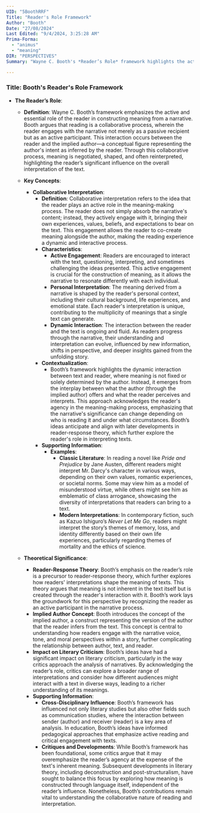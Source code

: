 ```yaml
---
UID: "5BoothRRF"
Title: "Reader's Role Framework"
Author: "Booth"
Date: "27/08/2024"
Last Edited: "9/4/2024, 3:25:28 AM"
Prima-Forma:
  - "animus"
  - "meaning"
DIR: "PERSPECTIVES"
Summary: "Wayne C. Booth's *Reader’s Role* framework highlights the active role of the reader in shaping a narrative's meaning through a collaborative process with the implied author. This interaction allows readers to bring their own experiences to the text, influencing interpretation and emphasizing the dynamic nature of meaning-making in literature."

---
```



### Title: **Booth's Reader's Role Framework**

- **The Reader’s Role**:
  - **Definition**: Wayne C. Booth’s framework emphasizes the active and essential role of the reader in constructing meaning from a narrative. Booth argues that reading is a collaborative process, wherein the reader engages with the narrative not merely as a passive recipient but as an active participant. This interaction occurs between the reader and the implied author—a conceptual figure representing the author's intent as inferred by the reader. Through this collaborative process, meaning is negotiated, shaped, and often reinterpreted, highlighting the reader’s significant influence on the overall interpretation of the text.

  - **Key Concepts**:
    - **Collaborative Interpretation**:
      - **Definition**: Collaborative interpretation refers to the idea that the reader plays an active role in the meaning-making process. The reader does not simply absorb the narrative's content; instead, they actively engage with it, bringing their own experiences, values, beliefs, and expectations to bear on the text. This engagement allows the reader to co-create meaning alongside the author, making the reading experience a dynamic and interactive process.
      - **Characteristics**:
        - **Active Engagement**: Readers are encouraged to interact with the text, questioning, interpreting, and sometimes challenging the ideas presented. This active engagement is crucial for the construction of meaning, as it allows the narrative to resonate differently with each individual.
        - **Personal Interpretation**: The meaning derived from a narrative is shaped by the reader's personal context, including their cultural background, life experiences, and emotional state. Each reader's interpretation is unique, contributing to the multiplicity of meanings that a single text can generate.
        - **Dynamic Interaction**: The interaction between the reader and the text is ongoing and fluid. As readers progress through the narrative, their understanding and interpretation can evolve, influenced by new information, shifts in perspective, and deeper insights gained from the unfolding story.
      - **Contextualization**:
        - Booth’s framework highlights the dynamic interaction between text and reader, where meaning is not fixed or solely determined by the author. Instead, it emerges from the interplay between what the author (through the implied author) offers and what the reader perceives and interprets. This approach acknowledges the reader's agency in the meaning-making process, emphasizing that the narrative's significance can change depending on who is reading it and under what circumstances. Booth’s ideas anticipate and align with later developments in reader-response theory, which further explore the reader's role in interpreting texts.
      - **Supporting Information**:
        - **Examples**:
          - **Classic Literature**: In reading a novel like *Pride and Prejudice* by Jane Austen, different readers might interpret Mr. Darcy's character in various ways, depending on their own values, romantic experiences, or societal norms. Some may view him as a model of misunderstood virtue, while others might see him as emblematic of class arrogance, showcasing the diversity of interpretations that readers can bring to a text.
          - **Modern Interpretations**: In contemporary fiction, such as Kazuo Ishiguro’s *Never Let Me Go*, readers might interpret the story’s themes of memory, loss, and identity differently based on their own life experiences, particularly regarding themes of mortality and the ethics of science.

  - **Theoretical Significance**:
    - **Reader-Response Theory**: Booth’s emphasis on the reader’s role is a precursor to reader-response theory, which further explores how readers' interpretations shape the meaning of texts. This theory argues that meaning is not inherent in the text itself but is created through the reader's interaction with it. Booth’s work lays the groundwork for this perspective by recognizing the reader as an active participant in the narrative process.
    - **Implied Author Concept**: Booth introduces the concept of the implied author, a construct representing the version of the author that the reader infers from the text. This concept is central to understanding how readers engage with the narrative voice, tone, and moral perspectives within a story, further complicating the relationship between author, text, and reader.
    - **Impact on Literary Criticism**: Booth’s ideas have had a significant impact on literary criticism, particularly in the way critics approach the analysis of narratives. By acknowledging the reader’s role, critics can explore a broader range of interpretations and consider how different audiences might interact with a text in diverse ways, leading to a richer understanding of its meanings.
    - **Supporting Information**:
      - **Cross-Disciplinary Influence**: Booth’s framework has influenced not only literary studies but also other fields such as communication studies, where the interaction between sender (author) and receiver (reader) is a key area of analysis. In education, Booth’s ideas have informed pedagogical approaches that emphasize active reading and critical engagement with texts.
      - **Critiques and Developments**: While Booth’s framework has been foundational, some critics argue that it may overemphasize the reader’s agency at the expense of the text's inherent meaning. Subsequent developments in literary theory, including deconstruction and post-structuralism, have sought to balance this focus by exploring how meaning is constructed through language itself, independent of the reader’s influence. Nonetheless, Booth’s contributions remain vital to understanding the collaborative nature of reading and interpretation.
